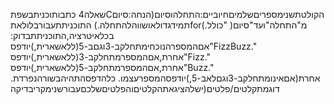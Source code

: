 שאלה4
כתבותוכניתבשפתCהקולטתשנימספריםשלמיםחיוביים:התחלהוסיום(הנחה:סיום
תמידגדולאושווהלהתחלה.)
התוכניתתעבורבלולאתforמ"התחלה"ועד"סיום( "כולל.)
בכלאיטרציה,התוכניתתבדוק:
אםהמספרהנוכחימתחלקב-3וגםב-5(ללאשארית,)יודפס"FizzBuzz."
אחרת,אםהמספרמתחלקב-3(ללאשארית,)יודפס"Fizz."
אחרת,אםהמספרמתחלקב-5(ללאשארית,)יודפס"Buzz."
אחרת(אםאינומתחלקב-3וגםלאב-5,)יודפסהמספרעצמו.
כלהדפסהתהיהבשורהנפרדת.
דוגמתקלטים/פלטים(ישלהציגאתהקלטיםוהפלטיםשלכםעבורשנימקריבדיקה
